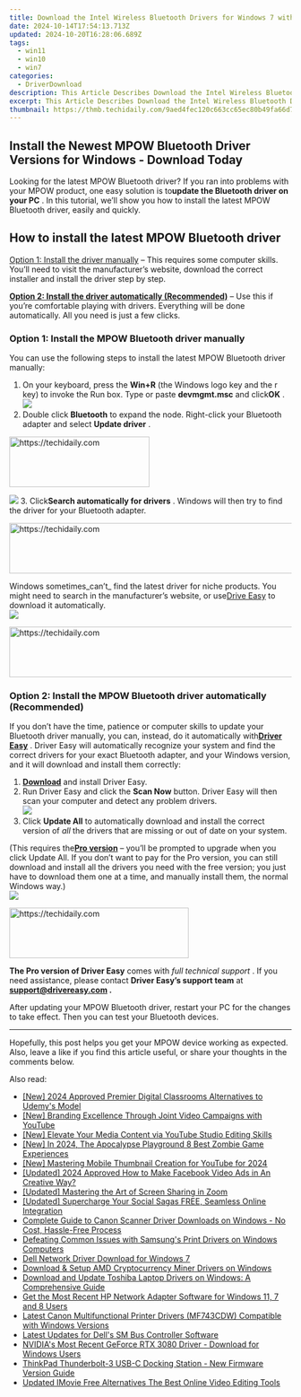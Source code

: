 ```yaml
---
title: Download the Intel Wireless Bluetooth Drivers for Windows 7 with One-Click!
date: 2024-10-14T17:54:13.713Z
updated: 2024-10-20T16:28:06.689Z
tags:
  - win11
  - win10
  - win7
categories:
  - DriverDownload
description: This Article Describes Download the Intel Wireless Bluetooth Drivers for Windows 7 with One-Click!
excerpt: This Article Describes Download the Intel Wireless Bluetooth Drivers for Windows 7 with One-Click!
thumbnail: https://thmb.techidaily.com/9aed4fec120c663cc65ec80b49fa66d7e36432e1c4df6a6b1774af8a2632d479.jpg
---
```


## Install the Newest MPOW Bluetooth Driver Versions for Windows - Download Today

Looking for the latest MPOW Bluetooth driver? If you ran into problems with your MPOW product, one easy solution is to**update the Bluetooth driver on your PC** . In this tutorial, we’ll show you how to install the latest MPOW Bluetooth driver, easily and quickly.

## How to install the latest MPOW Bluetooth driver

[Option 1: Install the driver manually](https://tools.techidaily.com/drivereasy/download/) – This requires some computer skills. You’ll need to visit the manufacturer’s website, download the correct installer and install the driver step by step.

[**Option 2: Install the driver automatically (Recommended)**](https://www.drivereasy.com/knowledge/mpow-bluetooth-driver-download-update-windows-10-8-7/#option2) – Use this if you’re comfortable playing with drivers. Everything will be done automatically. All you need is just a few clicks.

### Option 1: Install the MPOW Bluetooth driver manually

 You can use the following steps to install the latest MPOW Bluetooth driver manually:

1. On your keyboard, press the **Win+R** (the Windows logo key and the r key) to invoke the Run box. Type or paste **devmgmt.msc** and click**OK** .  
![](https://images.drivereasy.com/wp-content/uploads/2020/12/devmgmt-msc-ok.jpg)
2. Double click **Bluetooth**  to expand the node. Right-click your Bluetooth adapter and select **Update driver** .  

<!-- affiliate ads begin -->
<a href="https://aligracehair.sjv.io/c/5597632/2135398/19272" target="_top" id="2135398">
  <img src="//a.impactradius-go.com/display-ad/19272-2135398" border="0" alt="https://techidaily.com" width="250" height="90"/>
</a>
<img height="0" width="0" src="https://aligracehair.sjv.io/i/5597632/2135398/19272" style="position:absolute;visibility:hidden;" border="0" />
<!-- affiliate ads end -->

![](https://images.drivereasy.com/wp-content/uploads/2021/03/mpow-manually-0.jpg)
3. Click**Search automatically for drivers** . Windows will then try to find the driver for your Bluetooth adapter.  

<!-- affiliate ads begin -->
<a href="https://aligracehair.sjv.io/c/5597632/2006933/19272" target="_top" id="2006933">
  <img src="//a.impactradius-go.com/display-ad/19272-2006933" border="0" alt="https://techidaily.com" width="728" height="90"/>
</a>
<img height="0" width="0" src="https://aligracehair.sjv.io/i/5597632/2006933/19272" style="position:absolute;visibility:hidden;" border="0" />
<!-- affiliate ads end -->

 Windows sometimes_can’t_ find the latest driver for niche products. You might need to search in the manufacturer’s website, or use[Drive Easy](https://tools.techidaily.com/drivereasy/download/) to download it automatically.  
![](https://images.drivereasy.com/wp-content/uploads/2021/03/mpow-manually-1.jpg)

<!-- affiliate ads begin -->
<a href="https://appsumo.8odi.net/c/5597632/2123731/7443" target="_top" id="2123731">
  <img src="//a.impactradius-go.com/display-ad/7443-2123731" border="0" alt="https://techidaily.com" width="728" height="90"/>
</a>
<img height="0" width="0" src="https://appsumo.8odi.net/i/5597632/2123731/7443" style="position:absolute;visibility:hidden;" border="0" />
<!-- affiliate ads end -->

### Option 2: Install the MPOW Bluetooth driver automatically (Recommended)

 If you don’t have the time, patience or computer skills to update your Bluetooth driver manually, you can, instead, do it automatically with[**Driver Easy**](https://tools.techidaily.com/drivereasy/download/) . Driver Easy will automatically recognize your system and find the correct drivers for your exact Bluetooth adapter, and your Windows version, and it will download and install them correctly:

1. **[Download](https://tools.techidaily.com/drivereasy/download/)**  and install Driver Easy.
2. Run Driver Easy and click the **Scan Now** button. Driver Easy will then scan your computer and detect any problem drivers.  
![](https://images.drivereasy.com/wp-content/uploads/2020/11/Scan-now-1.jpg)
3. Click **Update All** to automatically download and install the correct version of _all_ the drivers that are missing or out of date on your system.  

 (This requires the[**Pro version**](https://tools.techidaily.com/drivereasy/download/) – you’ll be prompted to upgrade when you click Update All. If you don’t want to pay for the Pro version, you can still download and install all the drivers you need with the free version; you just have to download them one at a time, and manually install them, the normal Windows way.)  
![](https://images.drivereasy.com/wp-content/uploads/2021/03/mpow-de.jpg)

<!-- affiliate ads begin -->
<a href="https://bluettius.sjv.io/c/5597632/2139117/17108" target="_top" id="2139117">
  <img src="//a.impactradius-go.com/display-ad/17108-2139117" border="0" alt="https://techidaily.com" width="320" height="90"/>
</a>
<img height="0" width="0" src="https://bluettius.sjv.io/i/5597632/2139117/17108" style="position:absolute;visibility:hidden;" border="0" />
<!-- affiliate ads end -->

**The Pro version of Driver Easy** comes with _full technical support_ . If you need assistance, please contact **Driver Easy’s support team** at **[support@drivereasy.com](https://tools.techidaily.com/drivereasy/download/) .**

 After updating your MPOW Bluetooth driver, restart your PC for the changes to take effect. Then you can test your Bluetooth devices.

---

 Hopefully, this post helps you get your MPOW device working as expected. Also, leave a like if you find this article useful, or share your thoughts in the comments below.

<ins class="adsbygoogle"
     style="display:block"
     data-ad-format="autorelaxed"
     data-ad-client="ca-pub-7571918770474297"
     data-ad-slot="1223367746"></ins>

<ins class="adsbygoogle"
     style="display:block"
     data-ad-client="ca-pub-7571918770474297"
     data-ad-slot="8358498916"
     data-ad-format="auto"
     data-full-width-responsive="true"></ins>

<span class="atpl-alsoreadstyle">Also read:</span>
<div><ul>
<li><a href="https://screen-video-capture.techidaily.com/new-2024-approved-premier-digital-classrooms-alternatives-to-udemys-model/"><u>[New] 2024 Approved Premier Digital Classrooms Alternatives to Udemy's Model</u></a></li>
<li><a href="https://extra-lessons.techidaily.com/new-branding-excellence-through-joint-video-campaigns-with-youtube/"><u>[New] Branding Excellence Through Joint Video Campaigns with YouTube</u></a></li>
<li><a href="https://youtube-docs.techidaily.com/levate-your-media-content-via-youtube-studio-editing-skills/"><u>[New] Elevate Your Media Content via YouTube Studio Editing Skills</u></a></li>
<li><a href="https://visual-screen-recording.techidaily.com/new-in-2024-the-apocalypse-playground-8-best-zombie-game-experiences/"><u>[New] In 2024, The Apocalypse Playground 8 Best Zombie Game Experiences</u></a></li>
<li><a href="https://youtube-data.techidaily.com/astering-mobile-thumbnail-creation-for-youtube-for-2024/"><u>[New] Mastering Mobile Thumbnail Creation for YouTube for 2024</u></a></li>
<li><a href="https://facebook-videos.techidaily.com/updated-2024-approved-how-to-make-facebook-video-ads-in-an-creative-way/"><u>[Updated] 2024 Approved How to Make Facebook Video Ads in An Creative Way?</u></a></li>
<li><a href="https://visual-screen-recording.techidaily.com/updated-mastering-the-art-of-screen-sharing-in-zoom/"><u>[Updated] Mastering the Art of Screen Sharing in Zoom</u></a></li>
<li><a href="https://facebook-clips.techidaily.com/updated-supercharge-your-social-sagas-free-seamless-online-integration/"><u>[Updated] Supercharge Your Social Sagas FREE, Seamless Online Integration</u></a></li>
<li><a href="https://win-amazing.techidaily.com/complete-guide-to-canon-scanner-driver-downloads-on-windows-no-cost-hassle-free-process/"><u>Complete Guide to Canon Scanner Driver Downloads on Windows - No Cost, Hassle-Free Process</u></a></li>
<li><a href="https://win-amazing.techidaily.com/defeating-common-issues-with-samsungs-print-drivers-on-windows-computers/"><u>Defeating Common Issues with Samsung's Print Drivers on Windows Computers</u></a></li>
<li><a href="https://win-amazing.techidaily.com/dell-network-driver-download-for-windows-7/"><u>Dell Network Driver Download for Windows 7</u></a></li>
<li><a href="https://hardware-updates.techidaily.com/download-and-setup-amd-cryptocurrency-miner-drivers-on-windows/"><u>Download & Setup AMD Cryptocurrency Miner Drivers on Windows</u></a></li>
<li><a href="https://win-amazing.techidaily.com/1722967062755-download-and-update-toshiba-laptop-drivers-on-windows-a-comprehensive-guide/"><u>Download and Update Toshiba Laptop Drivers on Windows: A Comprehensive Guide</u></a></li>
<li><a href="https://win-amazing.techidaily.com/get-the-most-recent-hp-network-adapter-software-for-windows-11-7-and-8-users/"><u>Get the Most Recent HP Network Adapter Software for Windows 11, 7 and 8 Users</u></a></li>
<li><a href="https://win-amazing.techidaily.com/latest-canon-multifunctional-printer-drivers-mf743cdw-compatible-with-windows-versions/"><u>Latest Canon Multifunctional Printer Drivers (MF743CDW) Compatible with Windows Versions</u></a></li>
<li><a href="https://win-amazing.techidaily.com/latest-updates-for-dells-sm-bus-controller-software/"><u>Latest Updates for Dell's SM Bus Controller Software</u></a></li>
<li><a href="https://win-amazing.techidaily.com/nvidias-most-recent-geforce-rtx-3080-driver-download-for-windows-users/"><u>NVIDIA's Most Recent GeForce RTX 3080 Driver - Download for Windows Users</u></a></li>
<li><a href="https://win-amazing.techidaily.com/thinkpad-thunderbolt-3-usb-c-docking-station-new-firmware-version-guide/"><u>ThinkPad Thunderbolt-3 USB-C Docking Station - New Firmware Version Guide</u></a></li>
<li><a href="https://ai-driven-video-production.techidaily.com/updated-imovie-free-alternatives-the-best-online-video-editing-tools/"><u>Updated IMovie Free Alternatives The Best Online Video Editing Tools</u></a></li>
</ul></div>

